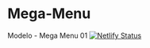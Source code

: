 # Mega-Menu
Modelo - Mega Menu 01 
[![Netlify Status](https://api.netlify.com/api/v1/badges/3226eb2a-bd05-4bdc-8254-d6c0f5f24efa/deploy-status)](https://app.netlify.com/sites/reverent-goldwasser-613a6f/deploys)
